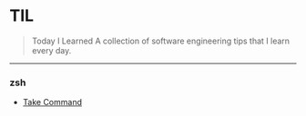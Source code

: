 # TIL
> Today I Learned
A collection of software engineering tips that I learn every day.
---
### zsh

- [Take Command](zsh/take-command.md)


